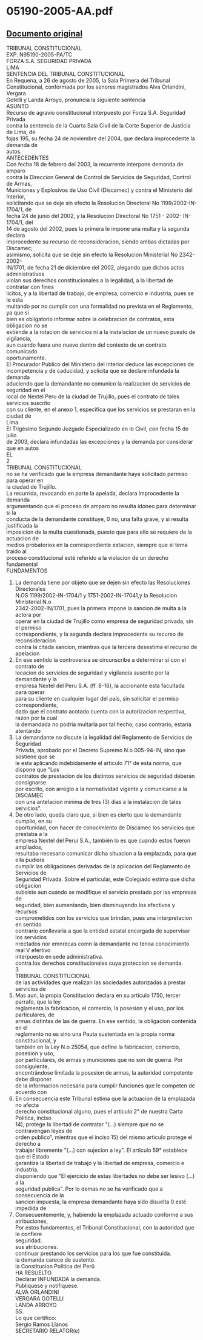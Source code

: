 
05190-2005-AA.pdf
=================
  
[Documento original](https://tc.gob.pe/jurisprudencia/2006/05190-2005-AA.pdf)  
---  
TRIBUNAL CONSTITUCIONAL  
EXP. N95190-2005-PA/TC  
FORZA S.A. SEGURIDAD PRIVADA  
LIMA  
SENTENCIA DEL TRIBUNAL CONSTITUCIONAL  
En Requena, a 26 de agosto de 2005, la Sala Primera del Tribunal  
Constitucional, conformada por los senores magistrados Alva Orlandini, Vergara  
Gotelli y Landa Arroyo, pronuncia la siguiente sentencia  
ASUNTO  
Recurso de agravio constitucional interpuesto por Forza S.A. Seguridad Privada  
contra la sentencia de la Cuarta Sala Civil de la Corte Superior de Justicia de Lima, de  
fojas 195, su fecha 24 de noviembre del 2004, que declara improcedente la demanda de  
autos.  
ANTECEDENTES  
Con fecha 18 de febrero del 2003, la recurrente interpone demanda de amparo  
contra la Direccion General de Control de Servicios de Seguridad, Control de Armas,  
Municiones y Explosivos de Uso Civil (Discamec) y contra el Ministerio del Interior,  
solicitando que se deje sin efecto la Resolucion Directoral No 1199/2002-IN-1704/1, de  
fecha 24 de junio del 2002, y la Resolucion Directoral No 1751 - 2002- IN-1704/1, del  
14 de agosto del 2002, pues la primera le impone una multa y la segunda declara  
improcedente su recurso de reconsideracion, siendo ambas dictadas por Discamec;  
asimismo, solicita que se deje sin efecto la Resolucion Ministerial No 2342-2002-  
IN/1701, de fecha 21 de diciembre del 2002, alegando que dichos actos administrativos  
violan sus derechos constitucionales a la legalidad, a la libertad de contratar con fines  
licitos, y a la libertad de trabajo, de empresa, comercio e industria, pues se le esta  
multando por no cumplir con una formalidad no prevista en el Reglamento, ya que si  
bien es obligatorio informar sobre la celebracion de contratos, esta obligacion no se  
extiende a la rotacion de servicios ni a la instalacion de un nuevo puesto de vigilancia,  
aun cuando fuera uno nuevo dentro del contexto de un contrato comunicado  
oportunamente.  
El Procurador Publico del Ministerio del Interior deduce las excepciones de  
incompetencia y de caducidad, y solicita que se declare infundada la demanda  
aduciendo que la demandante no comunico la realizacion de servicios de seguridad en el  
local de Nextel Peru de la ciudad de Trujillo, pues el contrato de tales servicios suscrito  
con su cliente, en el anexo 1, especifica que los servicios se prestaran en la ciudad de  
Lima.  
El Trigésimo Segundo Juzgado Especializado en lo Civil, con fecha 15 de julio  
de 2003, declara infundadas las excepciones y la demanda por considerar que en autos  
EL  
2  
TRIBUNAL CONSTITUCIONAL  
no se ha verificado que la empresa demandante haya solicitado permiso para operar en  
la ciudad de Trujillo.  
La recurrida, revocando en parte la apelada, declara improcedente la demanda  
argumentando que el proceso de amparo no resulta idoneo para determinar si la  
conducta de la demandante constituye, 0 no, una falta grave, y si resulta justificada la  
imposicion de la multa cuestionada, puesto que para ello se requiere de la actuacion de  
medios probatorios en la correspondiente estacion, siempre que el tema traido al  
proceso constitucional esté referido a la violacion de un derecho fundamental  
FUNDAMENTOS  
1. La demanda tiene por objeto que se dejen sin efecto las Resoluciones Directorales  
N.OS 1199/2002-IN-1704/1 y 1751-2002-IN-17041,y la Resolucion Ministerial N.o  
2342-2002-IN/1701, pues la primera impone la sancion de multa a la actora por  
operar en la ciudad de Trujillo como empresa de seguridad privada, sin el permiso  
correspondiente, y la segunda declara improcedente su recurso de reconsideracion  
contra la citada sancion, mientras que la tercera desestima el recurso de apelacion  
2. En ese sentido la controversia se circunscribe a determinar si con el contrato de  
locacion de servicios de seguridad y vigilancia suscrito por la demandante y la  
empresa Nextel del Peru S.A. (ff. 8-16), la accionante esta facultada para operar  
para su cliente en cualquier lugar del pais, sin solicitar el permiso correspondiente,  
dado que el contrato acotado cuenta con la autorizacion respectiva, razon por la cual  
la demandada no podria multarla por tal hecho; caso contrario, estaria atentando  
3. La demandante no discute la legalidad del Reglamento de Servicios de Seguridad  
Privada, aprobado por el Decreto Supremo N.o 005-94-IN, sino que sostiene que se  
le esta aplicando indebidamente el articulo 71° de esta norma, que dispone que "Los  
contratos de prestacion de los distintos servicios de seguridad deberan consignarse  
por escrito, con arreglo a la normatividad vigente y comunicarse a la DISCAMEC  
con una antelacion minima de tres (3) dias a la instalacion de tales servicios".  
4. De otro lado, queda claro que, si bien es cierto que la demandante cumplio, en su  
oportunidad, con hacer de conocimiento de Discamec los servicios que prestaba a la  
empresa Nextel del Perui S.A., también lo es que cuando estos fueron ampliados,  
resultaba necesario comunicar dicha situacion a la emplazada, para que ella pudiera  
cumplir las obligaciones derivadas de la aplicacion del Reglamento de Servicios de  
Seguridad Privada. Sobre el particular, este Colegiado estima que dicha obligacion  
subsiste aun cuando se modifique el servicio prestado por las empresas de  
seguridad, bien aumentando, bien disminuyendo los efectivos y recursos  
comprometidos con los servicios que brindan, pues una interpretacion en sentido  
contrario conllevaria a que la entidad estatal encargada de supervisar los servicios  
nrectados nor emnrecas comn la demandante no tenoa conocimiento real V efertivo  
interpuesto en sede administrativa.  
contra los derechos constitucionales cuya proteccion se demanda.  
3  
TRIBUNAL CONSTITUCIONAL  
de las actividades que realizan las sociedades autorizadas a prestar servicios de  
5. Mas aun, la propia Constitucion declara en su articulo 1750, tercer parrafo, que la ley  
reglamenta la fabricacion, el comercio, la posesion y el uso, por los particulares, de  
armas distintas de las de guerra. En ese sentido, la obligacion contenida en el  
reglamento no es sino una Pauta sustentada en la propia norma constitucional, y  
también en la Ley N.o 25054, que define la fabricacion, comercio, posesion y uso,  
por particulares, de armas y municiones que no son de guerra. Por consiguiente,  
encontrândose limitada la posesion de armas, la autoridad competente debe disponer  
de la informacion necesaria para cumplir funciones que le competen de acuerdo con  
6. En consecuencia este Tribunal estima que la actuacion de la emplazada no afecta  
derecho constitucional alguno, pues el articulo 2° de nuestra Carta Politica, inciso  
14), protege la libertad de contratar "(...) siempre que no se contravengan leyes de  
orden publico", mientras que el inciso 15) del mismo articulo protege el derecho a  
trabajar libremente "(...) con sujecion a ley". El articulo 59° establece que el Estado  
garantiza la libertad de trabajo y la libertad de empresa, comercio e industria,  
disponiendo que "El ejercicio de estas libertades no debe ser lesivo (...) a la  
seguridad publica". Por lo demas no se ha verificado que a consecuencia de la  
sancion impuesta, la empresa demandante haya sido disuelta 0 esté impedida de  
7. Consecuentemente, y, habiendo la emplazada actuado conforme a sus atribuciones,  
Por estos fundamentos, el Tribunal Constitucional, con la autoridad que le confiere  
seguridad.  
sus atribuciones.  
continuar prestando los servicios para los que fue constituida.  
la demanda carece de sustento.  
la Constitucion Politica del Perû  
HA RESUELTO  
Declarar INFUNDADA la demanda.  
Publiquese y notifiquese.  
ALVA ORLANDINI  
VERGARA GOTELLI  
LANDA ARROYO  
SS.  
Lo que certifico:  
Sergio Ramos Llanos  
SECRETARIO RELATOR(e)